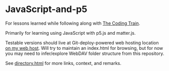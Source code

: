 # JavaScript-and-p5

For lessons learned while following along with [The Coding Train](https://www.youtube.com/user/shiffman).

Primarily for learning using JavaScript with p5.js and matter.js.

Testable versions should live at Git-deploy-powered web hosting location [on my web host](http://www.malcolmgin.com/TheCodingTrain/). Will try to maintain an index.html for browsing, but for now you may need to infer/explore WebDAV folder structure from this repository.

See <a href="http://www.malcolmgin.com/TheCodingTrain/directory.html">directory.html</a> for more links, context, and remarks.
